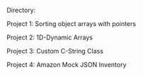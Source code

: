 Directory:

Project 1: Sorting object arrays with pointers

Project 2: 1D-Dynamic Arrays 

Project 3: Custom C-String Class

Project 4: Amazon Mock JSON Inventory
